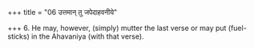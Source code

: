 +++
title = "06 उत्तमान् तु जपेदाहवनीये"

+++
6. He may, however, (simply) mutter the last verse or may put (fuel-sticks) in the Ahavaniya (with that verse).  
